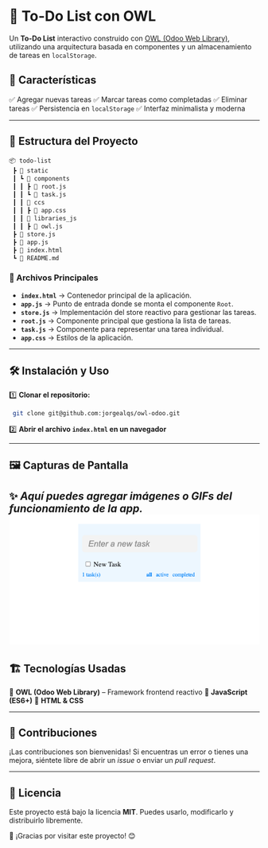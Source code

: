 # 📌 To-Do List con OWL

Un **To-Do List** interactivo construido con [OWL (Odoo Web Library)](https://github.com/odoo/owl), utilizando una arquitectura basada en componentes y un almacenamiento de tareas en `localStorage`.

## 🚀 Características

✅ Agregar nuevas tareas
✅ Marcar tareas como completadas
✅ Eliminar tareas
✅ Persistencia en `localStorage`
✅ Interfaz minimalista y moderna

---

## 📂 Estructura del Proyecto

```
📦 todo-list
 ┣ 📂 static
 ┃ ┗ 📂 components
 ┃ ┃ ┣ 📜 root.js
 ┃ ┃ ┗ 📜 task.js
 ┃ ┃ 📂 ccs
 ┃ ┃ ┣ 📜 app.css
 ┃ ┃ 📂 libraries_js
 ┃ ┃ ┣ 📜 owl.js
 ┣ 📜 store.js
 ┣ 📜 app.js
 ┣ 📜 index.html
 ┗ 📜 README.md
```

### 📌 Archivos Principales

- **`index.html`** → Contenedor principal de la aplicación.
- **`app.js`** → Punto de entrada donde se monta el componente `Root`.
- **`store.js`** → Implementación del store reactivo para gestionar las tareas.
- **`root.js`** → Componente principal que gestiona la lista de tareas.
- **`task.js`** → Componente para representar una tarea individual.
- **`app.css`** → Estilos de la aplicación.

---

## 🛠 Instalación y Uso

1️⃣ **Clonar el repositorio:**
```sh
 git clone git@github.com:jorgealqs/owl-odoo.git
```

2️⃣ **Abrir el archivo `index.html` en un navegador**

---

## 🖼 Capturas de Pantalla

✨ *Aquí puedes agregar imágenes o GIFs del funcionamiento de la app.*
![Todo App Preview](./images/task.png)
---

## 🏗 Tecnologías Usadas

🔹 **OWL (Odoo Web Library)** – Framework frontend reactivo
🔹 **JavaScript (ES6+)**
🔹 **HTML & CSS**

---

## 📌 Contribuciones

¡Las contribuciones son bienvenidas! Si encuentras un error o tienes una mejora, siéntete libre de abrir un _issue_ o enviar un _pull request_.

---

## 📜 Licencia

Este proyecto está bajo la licencia **MIT**. Puedes usarlo, modificarlo y distribuirlo libremente.

🚀 ¡Gracias por visitar este proyecto! 😊